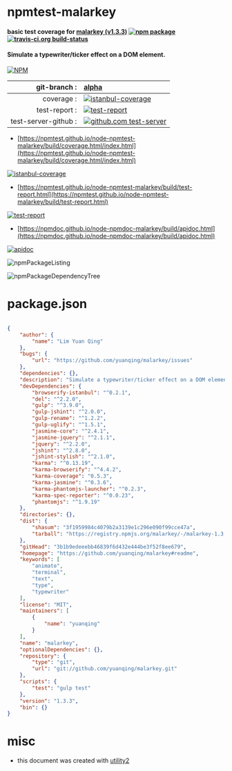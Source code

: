 # npmtest-malarkey

#### basic test coverage for  [malarkey (v1.3.3)](https://github.com/yuanqing/malarkey#readme)  [![npm package](https://img.shields.io/npm/v/npmtest-malarkey.svg?style=flat-square)](https://www.npmjs.org/package/npmtest-malarkey) [![travis-ci.org build-status](https://api.travis-ci.org/npmtest/node-npmtest-malarkey.svg)](https://travis-ci.org/npmtest/node-npmtest-malarkey)

#### Simulate a typewriter/ticker effect on a DOM element.

[![NPM](https://nodei.co/npm/malarkey.png?downloads=true&downloadRank=true&stars=true)](https://www.npmjs.com/package/malarkey)

| git-branch : | [alpha](https://github.com/npmtest/node-npmtest-malarkey/tree/alpha)|
|--:|:--|
| coverage : | [![istanbul-coverage](https://npmtest.github.io/node-npmtest-malarkey/build/coverage.badge.svg)](https://npmtest.github.io/node-npmtest-malarkey/build/coverage.html/index.html)|
| test-report : | [![test-report](https://npmtest.github.io/node-npmtest-malarkey/build/test-report.badge.svg)](https://npmtest.github.io/node-npmtest-malarkey/build/test-report.html)|
| test-server-github : | [![github.com test-server](https://npmtest.github.io/node-npmtest-malarkey/GitHub-Mark-32px.png)](https://npmtest.github.io/node-npmtest-malarkey/build/app/index.html) | | build-artifacts : | [![build-artifacts](https://npmtest.github.io/node-npmtest-malarkey/glyphicons_144_folder_open.png)](https://github.com/npmtest/node-npmtest-malarkey/tree/gh-pages/build)|

- [https://npmtest.github.io/node-npmtest-malarkey/build/coverage.html/index.html](https://npmtest.github.io/node-npmtest-malarkey/build/coverage.html/index.html)

[![istanbul-coverage](https://npmtest.github.io/node-npmtest-malarkey/build/screenCapture.buildCi.browser.%252Ftmp%252Fbuild%252Fcoverage.lib.html.png)](https://npmtest.github.io/node-npmtest-malarkey/build/coverage.html/index.html)

- [https://npmtest.github.io/node-npmtest-malarkey/build/test-report.html](https://npmtest.github.io/node-npmtest-malarkey/build/test-report.html)

[![test-report](https://npmtest.github.io/node-npmtest-malarkey/build/screenCapture.buildCi.browser.%252Ftmp%252Fbuild%252Ftest-report.html.png)](https://npmtest.github.io/node-npmtest-malarkey/build/test-report.html)

- [https://npmdoc.github.io/node-npmdoc-malarkey/build/apidoc.html](https://npmdoc.github.io/node-npmdoc-malarkey/build/apidoc.html)

[![apidoc](https://npmdoc.github.io/node-npmdoc-malarkey/build/screenCapture.buildCi.browser.%252Ftmp%252Fbuild%252Fapidoc.html.png)](https://npmdoc.github.io/node-npmdoc-malarkey/build/apidoc.html)

![npmPackageListing](https://npmtest.github.io/node-npmtest-malarkey/build/screenCapture.npmPackageListing.svg)

![npmPackageDependencyTree](https://npmtest.github.io/node-npmtest-malarkey/build/screenCapture.npmPackageDependencyTree.svg)



# package.json

```json

{
    "author": {
        "name": "Lim Yuan Qing"
    },
    "bugs": {
        "url": "https://github.com/yuanqing/malarkey/issues"
    },
    "dependencies": {},
    "description": "Simulate a typewriter/ticker effect on a DOM element.",
    "devDependencies": {
        "browserify-istanbul": "^0.2.1",
        "del": "^2.2.0",
        "gulp": "^3.9.0",
        "gulp-jshint": "^2.0.0",
        "gulp-rename": "^1.2.2",
        "gulp-uglify": "^1.5.1",
        "jasmine-core": "^2.4.1",
        "jasmine-jquery": "^2.1.1",
        "jquery": "^2.2.0",
        "jshint": "^2.8.0",
        "jshint-stylish": "^2.1.0",
        "karma": "^0.13.19",
        "karma-browserify": "^4.4.2",
        "karma-coverage": "0.5.3",
        "karma-jasmine": "^0.3.6",
        "karma-phantomjs-launcher": "^0.2.3",
        "karma-spec-reporter": "^0.0.23",
        "phantomjs": "^1.9.19"
    },
    "directories": {},
    "dist": {
        "shasum": "3f1959984c4079b2a3139e1c296e090f99cce47a",
        "tarball": "https://registry.npmjs.org/malarkey/-/malarkey-1.3.3.tgz"
    },
    "gitHead": "3b1b9edeeebb46839f6d432e444be3f52f8ee679",
    "homepage": "https://github.com/yuanqing/malarkey#readme",
    "keywords": [
        "animate",
        "terminal",
        "text",
        "type",
        "typewriter"
    ],
    "license": "MIT",
    "maintainers": [
        {
            "name": "yuanqing"
        }
    ],
    "name": "malarkey",
    "optionalDependencies": {},
    "repository": {
        "type": "git",
        "url": "git://github.com/yuanqing/malarkey.git"
    },
    "scripts": {
        "test": "gulp test"
    },
    "version": "1.3.3",
    "bin": {}
}
```



# misc
- this document was created with [utility2](https://github.com/kaizhu256/node-utility2)
